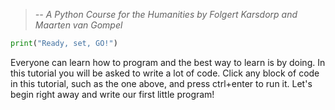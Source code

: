 >
>_-- A Python Course for the Humanities by Folgert Karsdorp and Maarten van Gompel_
>

```python runnable
print("Ready, set, GO!")
```

Everyone can learn how to program and the best way to learn is by doing. In this tutorial you will be asked to write a lot of code. Click any block of code in this tutorial, such as the one above, and press ctrl+enter to run it. Let's begin right away and write our first little program!



```python runnable
```




```python runnable
```



```python runnable
```



```python runnable
```




```python runnable
```




```python runnable
```
